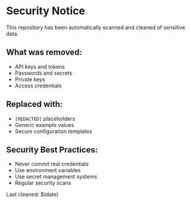 # Security Notice

This repository has been automatically scanned and cleaned of sensitive data.

## What was removed:
- API keys and tokens
- Passwords and secrets
- Private keys
- Access credentials

## Replaced with:
- `[REDACTED]` placeholders
- Generic example values
- Secure configuration templates

## Security Best Practices:
- Never commit real credentials
- Use environment variables
- Use secret management systems
- Regular security scans

Last cleaned: $(date)
